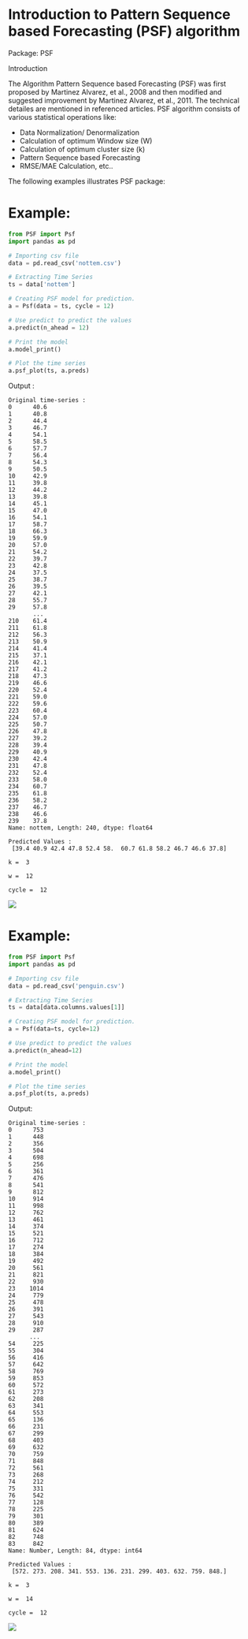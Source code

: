 # Introduction to Pattern Sequence based Forecasting (PSF) algorithm
Package: PSF

Introduction

The Algorithm Pattern Sequence based Forecasting (PSF) was first proposed by Martinez Alvarez, et al., 2008 and then modified and suggested improvement by Martinez Alvarez, et al., 2011. The technical detailes are mentioned in referenced articles. PSF algorithm consists of various statistical operations like:

* Data Normalization/ Denormalization
* Calculation of optimum Window size (W)
* Calculation of optimum cluster size (k)
* Pattern Sequence based Forecasting
* RMSE/MAE Calculation, etc..


The following examples illustrates PSF package:
# Example:
```python   
from PSF import Psf
import pandas as pd

# Importing csv file
data = pd.read_csv('nottem.csv')

# Extracting Time Series
ts = data['nottem']

# Creating PSF model for prediction.
a = Psf(data = ts, cycle = 12)

# Use predict to predict the values
a.predict(n_ahead = 12)

# Print the model
a.model_print()

# Plot the time series
a.psf_plot(ts, a.preds)
```    
Output : 
    
    Original time-series : 
    0      40.6
    1      40.8
    2      44.4
    3      46.7
    4      54.1
    5      58.5
    6      57.7
    7      56.4
    8      54.3
    9      50.5
    10     42.9
    11     39.8
    12     44.2
    13     39.8
    14     45.1
    15     47.0
    16     54.1
    17     58.7
    18     66.3
    19     59.9
    20     57.0
    21     54.2
    22     39.7
    23     42.8
    24     37.5
    25     38.7
    26     39.5
    27     42.1
    28     55.7
    29     57.8
           ... 
    210    61.4
    211    61.8
    212    56.3
    213    50.9
    214    41.4
    215    37.1
    216    42.1
    217    41.2
    218    47.3
    219    46.6
    220    52.4
    221    59.0
    222    59.6
    223    60.4
    224    57.0
    225    50.7
    226    47.8
    227    39.2
    228    39.4
    229    40.9
    230    42.4
    231    47.8
    232    52.4
    233    58.0
    234    60.7
    235    61.8
    236    58.2
    237    46.7
    238    46.6
    239    37.8
    Name: nottem, Length: 240, dtype: float64
    
    Predicted Values : 
     [39.4 40.9 42.4 47.8 52.4 58.  60.7 61.8 58.2 46.7 46.6 37.8]
    
    k =  3
    
    w =  12
    
    cycle =  12
    

![](.README_images/cbdd3852.png)

# Example:
```python
from PSF import Psf
import pandas as pd

# Importing csv file
data = pd.read_csv('penguin.csv')

# Extracting Time Series
ts = data[data.columns.values[1]]

# Creating PSF model for prediction.
a = Psf(data=ts, cycle=12)

# Use predict to predict the values
a.predict(n_ahead=12)

# Print the model
a.model_print()

# Plot the time series
a.psf_plot(ts, a.preds)
```

Output:

    Original time-series : 
    0      753
    1      448
    2      356
    3      504
    4      698
    5      256
    6      361
    7      476
    8      541
    9      812
    10     914
    11     998
    12     762
    13     461
    14     374
    15     521
    16     712
    17     274
    18     384
    19     492
    20     561
    21     821
    22     930
    23    1014
    24     779
    25     478
    26     391
    27     543
    28     910
    29     287
          ... 
    54     225
    55     304
    56     416
    57     642
    58     769
    59     853
    60     572
    61     273
    62     208
    63     341
    64     553
    65     136
    66     231
    67     299
    68     403
    69     632
    70     759
    71     848
    72     561
    73     268
    74     212
    75     331
    76     542
    77     128
    78     225
    79     301
    80     389
    81     624
    82     748
    83     842
    Name: Number, Length: 84, dtype: int64
    
    Predicted Values : 
     [572. 273. 208. 341. 553. 136. 231. 299. 403. 632. 759. 848.]
    
    k =  3
    
    w =  14
    
    cycle =  12
![](.guide_images/acb2487e.png)
